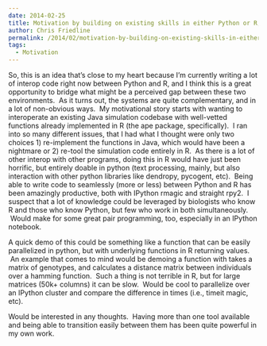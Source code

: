 ```yaml
---
date: 2014-02-25
title: Motivation by building on existing skills in either Python or R, but not both
author: Chris Friedline
permalink: /2014/02/motivation-by-building-on-existing-skills-in-either-python-or-r-but-not-both/
tags:
  - Motivation
---
```

So, this is an idea that&#8217;s close to my heart because I&#8217;m currently writing a lot of interop code right now between Python and R, and I think this is a great opportunity to bridge what might be a perceived gap between these two environments.  As it turns out, the systems are quite complementary, and in a lot of non-obvious ways.  My motivational story starts with wanting to interoperate an existing Java simulation codebase with well-vetted functions already implemented in R (the ape package, specifically).  I ran into so many different issues, that I had what I thought were only two choices 1) re-implement the functions in Java, which would have been a nightmare or 2) re-tool the simulation code entirely in R.  As there is a lot of other interop with other programs, doing this in R would have just been horrific, but entirely doable in python (text processing, mainly, but also interaction with other python libraries like dendropy, pycogent, etc).  Being able to write code to seamlessly (more or less) between Python and R has been amazingly productive, both with IPython rmagic and straight rpy2.  I suspect that a lot of knowledge could be leveraged by biologists who know R and those who know Python, but few who work in both simultaneously.  Would make for some great pair programming, too, especially in an IPython notebook.

A quick demo of this could be something like a function that can be easily parallelized in python, but with underlying functions in R returning values.  An example that comes to mind would be demoing a function with takes a matrix of genotypes, and calculates a distance matrix between individuals over a hamming function.  Such a thing is not terrible in R, but for large matrices (50k+ columns) it can be slow.  Would be cool to parallelize over an IPython cluster and compare the difference in times (i.e., timeit magic, etc).

Would be interested in any thoughts.  Having more than one tool available and being able to transition easily between them has been quite powerful in my own work.
